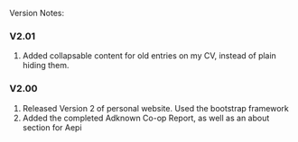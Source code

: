 Version Notes:

### V2.01
1. Added collapsable content for old entries on my CV, instead of plain hiding them.

### V2.00
1. Released Version 2 of personal website. Used the bootstrap framework
2. Added the completed Adknown Co-op Report, as well as an about section for Aepi